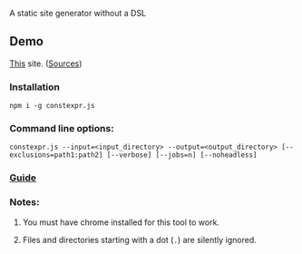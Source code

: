 A static site generator without a DSL

## Demo

[This](https://fctorial.github.io) site. ([Sources](https://github.com/fctorial/fctorial.github.io.src))

### Installation

    npm i -g constexpr.js

### Command line options:

    constexpr.js --input=<input_directory> --output=<output_directory> [--exclusions=path1:path2] [--verbose] [--jobs=n] [--noheadless]

### [Guide](https://fctorial.github.io/posts/constexpr.js.html)

### Notes:

1. You must have chrome installed for this tool to work.
 
2. Files and directories starting with a dot (`.`) are silently ignored.
